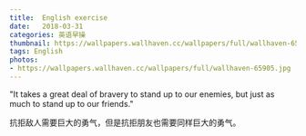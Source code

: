 ```yaml
---
title:  English exercise
date:   2018-03-31
categories: 英语早操
thumbnail: https://wallpapers.wallhaven.cc/wallpapers/full/wallhaven-65905.jpg
tags: English
photos:
- https://wallpapers.wallhaven.cc/wallpapers/full/wallhaven-65905.jpg
---
```


"It takes a great deal of bravery to stand up to our enemies, but just as much to stand up to our friends."
<p>抗拒敌人需要巨大的勇气，但是抗拒朋友也需要同样巨大的勇气。</p>
